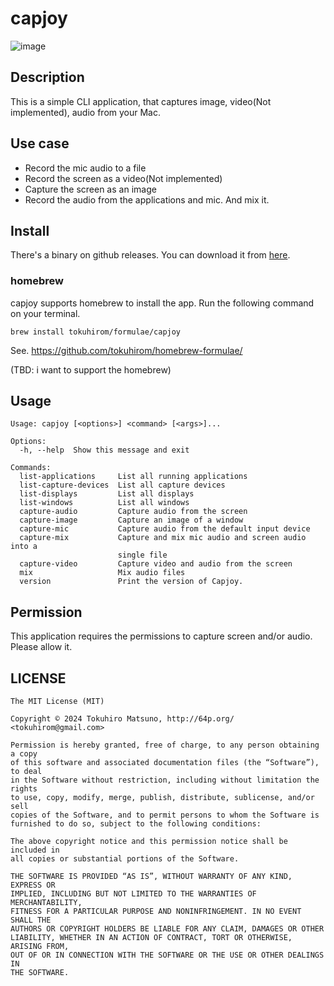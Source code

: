 # capjoy

![image](https://github.com/tokuhirom/capjoy/assets/21084/83703ef3-e27d-4d48-a0c1-b0e9ab361d39)

## Description

This is a simple CLI application, that captures image, video(Not implemented), audio from your Mac.

## Use case

- Record the mic audio to a file
- Record the screen as a video(Not implemented)
- Capture the screen as an image
- Record the audio from the applications and mic. And mix it.

## Install

There's a binary on github releases. You can download it from
[here](https://github.com/tokuhirom/capjoy/releases).

### homebrew

capjoy supports homebrew to install the app.
Run the following command on your terminal.

```shell
brew install tokuhirom/formulae/capjoy
```

See. https://github.com/tokuhirom/homebrew-formulae/


(TBD: i want to support the homebrew)

## Usage

```
Usage: capjoy [<options>] <command> [<args>]...

Options:
  -h, --help  Show this message and exit

Commands:
  list-applications     List all running applications
  list-capture-devices  List all capture devices
  list-displays         List all displays
  list-windows          List all windows
  capture-audio         Capture audio from the screen
  capture-image         Capture an image of a window
  capture-mic           Capture audio from the default input device
  capture-mix           Capture and mix mic audio and screen audio into a
                        single file
  capture-video         Capture video and audio from the screen
  mix                   Mix audio files
  version               Print the version of Capjoy.
```

## Permission

This application requires the permissions to capture screen and/or audio.
Please allow it.

## LICENSE

    The MIT License (MIT)
    
    Copyright © 2024 Tokuhiro Matsuno, http://64p.org/ <tokuhirom@gmail.com>
    
    Permission is hereby granted, free of charge, to any person obtaining a copy
    of this software and associated documentation files (the “Software”), to deal
    in the Software without restriction, including without limitation the rights
    to use, copy, modify, merge, publish, distribute, sublicense, and/or sell
    copies of the Software, and to permit persons to whom the Software is
    furnished to do so, subject to the following conditions:
    
    The above copyright notice and this permission notice shall be included in
    all copies or substantial portions of the Software.
    
    THE SOFTWARE IS PROVIDED “AS IS”, WITHOUT WARRANTY OF ANY KIND, EXPRESS OR
    IMPLIED, INCLUDING BUT NOT LIMITED TO THE WARRANTIES OF MERCHANTABILITY,
    FITNESS FOR A PARTICULAR PURPOSE AND NONINFRINGEMENT. IN NO EVENT SHALL THE
    AUTHORS OR COPYRIGHT HOLDERS BE LIABLE FOR ANY CLAIM, DAMAGES OR OTHER
    LIABILITY, WHETHER IN AN ACTION OF CONTRACT, TORT OR OTHERWISE, ARISING FROM,
    OUT OF OR IN CONNECTION WITH THE SOFTWARE OR THE USE OR OTHER DEALINGS IN
    THE SOFTWARE.
